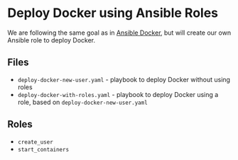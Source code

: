 # Deploy Docker using Ansible Roles

We are following the same goal as in [Ansible Docker](..%2F15_ansible-docker%2FREADME.md), but will create our own Ansible role to deploy Docker.

## Files
- `deploy-docker-new-user.yaml` - playbook to deploy Docker without using roles
- `deploy-docker-with-roles.yaml` - playbook to deploy Docker using a role, based on `deploy-docker-new-user.yaml`


## Roles
- `create_user`
- `start_containers`
